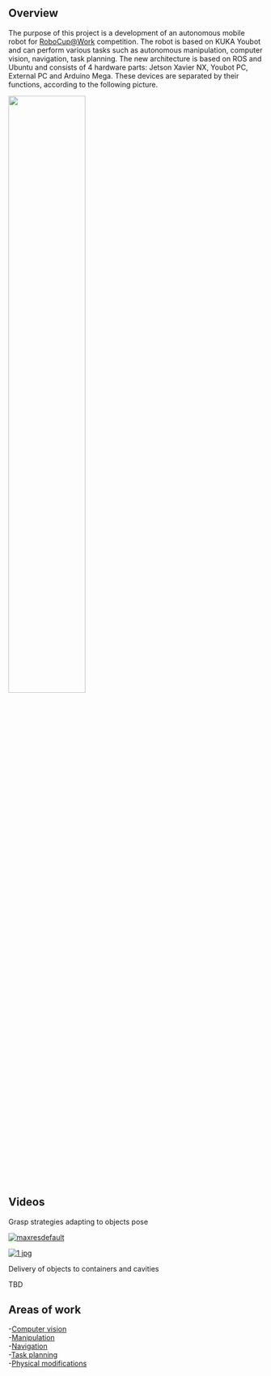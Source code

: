 


## **Overview**
The purpose of this project is a development of an autonomous mobile robot for [RoboCup@Work](https://github.com/robocup-at-work) competition. The robot is based on KUKA Youbot and can perform various tasks such as autonomous manipulation, computer vision, navigation, task planning. The new architecture is based on ROS and Ubuntu and consists of 4 hardware parts: Jetson Xavier NX, Youbot PC, External PC and Arduino Mega. These devices are separated by their functions, according to the following picture.
 <!--- 
<img src="https://user-images.githubusercontent.com/68658068/117144515-4cd8e980-adb2-11eb-97a5-2092d1c4e241.jpg" width="40%" height="40%">
 ---> 


<img src="https://user-images.githubusercontent.com/68658068/117140087-472cd500-adad-11eb-933b-a64af6e81570.png" width="55%" height="55%">

## **Videos**
Grasp strategies adapting to objects pose

[![maxresdefault](https://user-images.githubusercontent.com/68658068/120919831-e51d0380-c6bb-11eb-930c-b1087d4808b1.jpg)](https://youtu.be/S5ihl4ivemE)


[![1 jpg](https://user-images.githubusercontent.com/68658068/117087200-0f8f4000-ad4f-11eb-981b-324fa5b17c49.jpg)](https://youtu.be/eHf56aguuII)

Delivery of objects to containers and cavities

TBD


## **Areas of work**

-[Computer vision](https://github.com/mikhail-chirkov/youbot_master_thesis_or_project/wiki/Computer-vision) \
-[Manipulation](https://github.com/mikhail-chirkov/youbot_master_thesis_or_project/wiki/Manipulation) \
-[Navigation](https://github.com/mikhail-chirkov/youbot_master_thesis_or_project/wiki/Navigation) \
-[Task planning](https://github.com/mikhail-chirkov/youbot_master_thesis_or_project/wiki/Task-planning)\
-[Physical modifications](https://github.com/mikhail-chirkov/youbot_master_thesis_or_project/wiki/3D-models)
